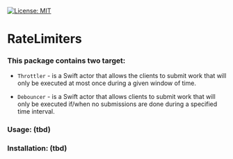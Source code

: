 [![License: MIT](https://img.shields.io/badge/License-MIT-blue.svg?color=ff69b4)](https://github.com/manuelCarlos/Easing/blob/master/LICENSE)

# RateLimiters

### This package contains two target:

  - `Throttler` - is a Swift actor that allows the clients to submit work that will only be executed at most once during a given window of time.
  
  - `Debouncer` - is a Swift actor that allows clients to submit work that will only be executed if/when no submissions are done during a specified time interval.

### Usage: (tbd)

### Installation: (tbd)
